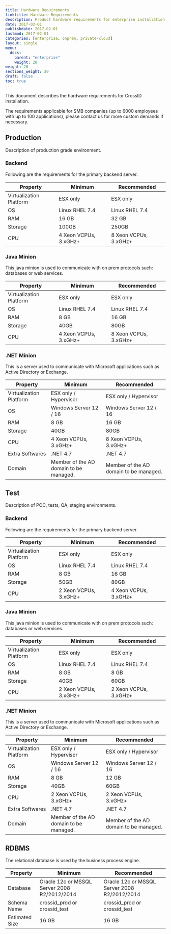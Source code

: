 ```yaml
---
title: Hardware Requirements
linktitle: Hardware Requirements
description: Product hardware requirements for enterprise installation.
date: 2017-02-01
publishdate: 2017-02-01
lastmod: 2017-02-01
categories: [enterprise, onprem, private-cloud]
layout: single
menu:
  docs:
    parent: "enterprise"
    weight: 20
weight: 20
sections_weight: 20
draft: false
toc: true
---
```


This document describes the hardware requirements for CrossID installation.

The requirements applicable for SMB companies (up to 6000 employees with up to 100 applications), please contact us for more custom demands if necessary.

## Production

Description of production grade environment.

### Backend

Following are the requirements for the primary backend server.

| Property                | Minimum               | Recommended           |
|-------------------------|-----------------------|-----------------------|
| Virtualization Platform | ESX only              | ESX only              |
| OS                      | Linux RHEL 7.4        | Linux RHEL 7.4        |
| RAM                     | 16 GB                 | 32 GB                 |
| Storage                 | 100GB                 | 250GB                 |
| CPU                     | 4 Xeon VCPUs, 3.xGHz+ | 8 Xeon VCPUs, 3.xGHz+ |

### Java Minion

This java minion is used to communicate with on prem protocols such: databases or web services.


| Property                | Minimum               | Recommended           |
|-------------------------|-----------------------|-----------------------|
| Virtualization Platform | ESX only              | ESX only              |
| OS                      | Linux RHEL 7.4        | Linux RHEL 7.4        |
| RAM                     | 8 GB                  | 16 GB                 |
| Storage                 | 40GB                  | 80GB                  |
| CPU                     | 4 Xeon VCPUs, 3.xGHz+ | 8 Xeon VCPUs, 3.xGHz+ |


### .NET Minion

This is a server used to communicate with Microsoft applications such as Active Directory or Exchange.

| Property                | Minimum                                  | Recommended                            |
|-------------------------|------------------------------------------|----------------------------------------|
| Virtualization Platform | ESX only / Hypervisor                    | ESX only / Hypervisor                  |
| OS                      | Windows Server 12 / 16                   | Windows Server 12 / 16                 |
| RAM                     | 8 GB                                     | 16 GB                                  |
| Storage                 | 40GB                                     | 80GB                                   |
| CPU                     | 4 Xeon VCPUs, 3.xGHz+                    | 8 Xeon VCPUs, 3.xGHz+                  |
| Extra Softwares         | .NET 4.7                                 | .NET 4.7                               |
| Domain                  | Member of the AD domain to be managed.   | Member of the AD domain to be managed. |


## Test

Description of POC, tests, QA, staging environments.

### Backend

Following are the requirements for the primary backend server.

| Property                | Minimum               | Recommended           |
|-------------------------|-----------------------|-----------------------|
| Virtualization Platform | ESX only              | ESX only              |
| OS                      | Linux RHEL 7.4        | Linux RHEL 7.4        |
| RAM                     | 8 GB                  | 16 GB                 |
| Storage                 | 50GB                  | 80GB                  |
| CPU                     | 2 Xeon VCPUs, 3.xGHz+ | 4 Xeon VCPUs, 3.xGHz+ |

### Java Minion

This java minion is used to communicate with on prem protocols such: databases or web services.


| Property                | Minimum               | Recommended           |
|-------------------------|-----------------------|-----------------------|
| Virtualization Platform | ESX only              | ESX only              |
| OS                      | Linux RHEL 7.4        | Linux RHEL 7.4        |
| RAM                     | 8 GB                  | 8 GB                  |
| Storage                 | 40GB                  | 60GB                  |
| CPU                     | 2 Xeon VCPUs, 3.xGHz+ | 2 Xeon VCPUs, 3.xGHz+ |


### .NET Minion

This is a server used to communicate with Microsoft applications such as Active Directory or Exchange.

| Property                | Minimum                                  | Recommended                            |
|-------------------------|------------------------------------------|----------------------------------------|
| Virtualization Platform | ESX only / Hypervisor                    | ESX only / Hypervisor                  |
| OS                      | Windows Server 12 / 16                   | Windows Server 12 / 16                 |
| RAM                     | 8 GB                                     | 12 GB                                  |
| Storage                 | 40GB                                     | 60GB                                   |
| CPU                     | 2 Xeon VCPUs, 3.xGHz+                    | 2 Xeon VCPUs, 3.xGHz+                  |
| Extra Softwares         | .NET 4.7                                 | .NET 4.7                               |
| Domain                  | Member of the AD domain to be managed.   | Member of the AD domain to be managed. |


## RDBMS

The relational database is used by the business process engine.

| Property                | Minimum                                      | Recommended                                  |
|-------------------------|----------------------------------------------|----------------------------------------------|
| Database                | Oracle 12c or MSSQL Server 2008 R2/2012/2014 | Oracle 12c or MSSQL Server 2008 R2/2012/2014 |
| Schema Name             | crossid_prod or crossid_test                 | crossid_prod or crossid_test                 |
| Estimated Size          | 16 GB                                        | 16 GB                                        |
